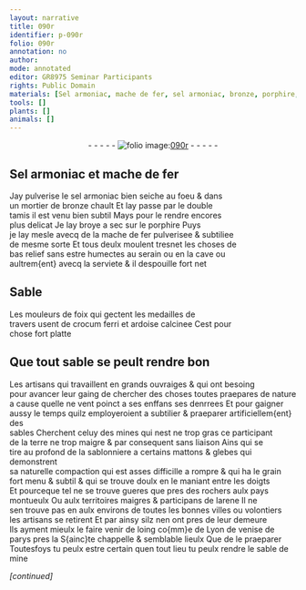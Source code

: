 ```yaml
---
layout: narrative
title: 090r
identifier: p-090r
folio: 090r
annotation: no
author:
mode: annotated
editor: GR8975 Seminar Participants
rights: Public Domain
materials: [Sel armoniac, mache de fer, sel armoniac, bronze, porphire, crocum ferri, ardoise, terre, arene]
tools: []
plants: []
animals: []
---
```


<div class="folio" align="center">- - - - - <a href="http://gallica.bnf.fr/ark:/12148/btv1b10500001g/f185.image" target="_blank"><img src="https://cu-mkp.github.io/2017-workshop-edition/assets/photo-icon.png" alt="folio image: " style="display:inline-block; margin-bottom:-3px;"/>090r</a> - - - - - </div>  
  

## <span class="m">Sel armoniac</span> et <span class="m">mache de fer</span>

 
Jay pulverise le <span class="m">sel armoniac</span> bien seiche au foeu & dans<br/> un mortier de <span class="m">bronze</span> chault Et lay passe par le double<br/> tamis il est venu bien subtil Mays pour le rendre encores<br/> plus delicat Je lay broye a sec sur le <span class="m">porphire</span> Puys<br/> je lay mesle avecq de la <span class="m">mache de fer</span> pulverisee & subtiliee<br/> de mesme sorte Et tous deulx moulent tresnet les choses de<br/> bas relief sans estre humectes au <span class="env">serain</span> ou en la <span class="env">cave</span> ou<br/> aultrem{ent} avecq la serviete & il despouille fort net
 
 
  

## Sable

 
Les <span class="pro">mouleurs</span> de <span class="pl">foix</span> qui gectent les medailles de<br/> travers usent de <span class="m">crocum ferri</span> et <span class="m">ardoise</span> calcinee Cest pour<br/> chose fort platte
 
 
  

## Que tout sable se peult rendre bon

 
Les <span class="pro">artisans</span> qui travaillent en grands ouvraiges & qui ont besoing<br/> pour avancer leur gaing de chercher des choses toutes praepares de nature<br/> a cause quelle ne vent poinct a ses enffans ses denrrees Et pour gaigner<br/> aussy le temps quilz employeroient a subtilier & praeparer artificiellem{ent} des<br/> sables Cherchent celuy des mines qui nest ne trop gras ce participant<br/> de la <span class="m">terre</span> ne trop maigre & par consequent sans liaison Ains qui se<br/> tire au profond de la sablonniere a certains mattons & glebes qui demonstrent<br/> sa naturelle compaction qui est asses difficille a rompre & qui ha le grain<br/> fort menu & subtil & qui se trouve doulx en le maniant entre les doigts<br/> Et pourceque tel ne se trouve gueres que pres des rochers aulx pays<br/> montueulx Ou aulx territoires maigres & participans de l<span class="m">arene</span> Il ne<br/> sen trouve pas en aulx environs de toutes les bonnes villes ou volontiers<br/> les <span class="pro">artisans</span> se retirent Et par ainsy silz nen ont pres de leur demeure<br/> Ils ayment mieulx le faire venir de loing co{mm}e de <span class="pl">Lyon</span> de <span class="pl">venise</span> de<br/> <span class="pl">parys</span> pres la <span class="pl">S{ainc}te chappelle</span> & semblable lieulx Que de le praeparer<br/> Toutesfoys tu peulx estre certain quen tout lieu tu peulx rendre le sable de mine
 
*[continued]*
 
